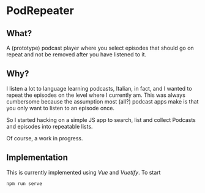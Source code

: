 # PodRepeater

## What?

A (prototype) podcast player where you select episodes that should go on repeat and not be removed after you have listened to it.

## Why?

I listen a lot to language learning podcasts, Italian, in fact, and I wanted to repeat the episodes on the level where I currently am.
This was always cumbersome because the assumption most (all?) podcast apps make is that you only want to listen to an episode once.

So I started hacking on a simple JS app to search, list and collect Podcasts and episodes into repeatable lists.

Of course, a work in progress.

## Implementation

This is currently implemented using _Vue_ and _Vuetify_.
To start

    npm run serve
